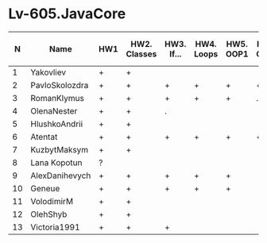# Lv-605.JavaCore

N|Name| HW1 | HW2. Classes|HW3. If...|HW4. Loops|HW5. OOP1 |HW6. OOP2 |HW7. Inner classes| HW8. Collection | HW9. String|HW10. Exception|HW11. Thread. IO|HW12. Java8
--|--|--|--|--|--|--|--|--|--|--|--|--|--
1|Yakovliev|+|+|||||||||||
2|PavloSkolozdra|+|+|+|+|+|+|||||||
3|RomanKlymus|+|+|+|+|+|.|||||||
4|OlenaNester|+|+|.||||||||||
5|HlushkoAndrii|+|+|||||||||||
6|Atentat|+|+|+|+|+|+|||||||
7|KuzbytMaksym|+|+|||||||||||
8|Lana Kopotun|?||||||||||||
9|AlexDanihevych|+|+|+|+|+||||||||
10|Geneue|+|+|+|+|+||||||||
11|VolodimirM|+|+|||||||||||
12|OlehShyb|+|+|||||||||||
13|Victoria1991|+|+|+||||||||||
